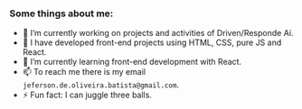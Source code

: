 ### Some things about me:

- 🔭 I’m currently working on projects and activities of Driven/Responde Aí.
- 🌱 I have developed front-end projects using HTML, CSS, pure JS and React.
- 🌱 I’m currently learning front-end development with React.
- 📫 To reach me there is my email `jeferson.de.oliveira.batista@gmail.com`.
- ⚡ Fun fact: I can juggle three balls.

